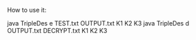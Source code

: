 How to use it:

java TripleDes e TEST.txt   OUTPUT.txt  K1 K2 K3
java TripleDes d OUTPUT.txt DECRYPT.txt K1 K2 K3
